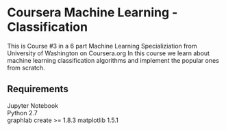 # Coursera Machine Learning - Classification

This is Course #3 in a 6 part Machine Learning Specializiation from University of Washington on Coursera.org
In this course we learn about machine learning classification algorithms and implement the popular ones from scratch.

## Requirements

Jupyter Notebook  
Python 2.7  
graphlab create >= 1.8.3
matplotlib 1.5.1

